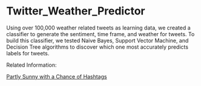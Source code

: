 Twitter_Weather_Predictor
=========================

Using over 100,000 weather related tweets as learning data, we created a classifier to generate the sentiment, time frame, and weather for tweets. To build this classifier, we tested Naive Bayes, Support Vector Machine, and Decision Tree algorithms to discover which one most accurately predicts labels for tweets.


Related Information:

[Partly Sunny with a Chance of Hashtags](http://www.kaggle.com/c/crowdflower-weather-twitter)